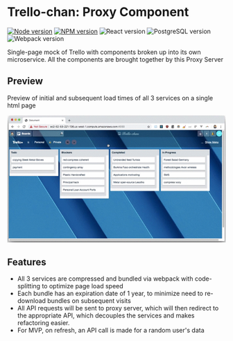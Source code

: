 # Trello-chan: Proxy Component

[![Node version](https://img.shields.io/badge/node-v8.12.0-blue.svg)](http://nodejs.org/download/)
[![NPM version](https://img.shields.io/badge/npm-6.4.1-blue.svg)](https://www.npmjs.com/get-npm/)
![React version](https://img.shields.io/badge/react-v16.6.3-aqua.svg)
![PostgreSQL version](https://img.shields.io/badge/PostgreSQL-v10.5-blue.svg)
![Webpack version](https://img.shields.io/badge/webpack-v4.28.0-brown.svg)

Single-page mock of Trello with components broken up into its own microservice.  All the components are brought together by this Proxy Server

## Preview
Preview of initial and subsequent load times of all 3 services on a single html page

![2019-06-07 Proxy demo](ProxyDemo.gif)

## Features
- All 3 services are compressed and bundled via webpack with code-splitting to optimize page load speed
- Each bundle has an expiration date of 1 year, to minimize need to re-download bundles on subsequent visits
- All API requests will be sent to proxy server, which will then redirect to the appropriate API, which decouples the services and makes refactoring easier.
- For MVP, on refresh, an API call is made for a random user's data
